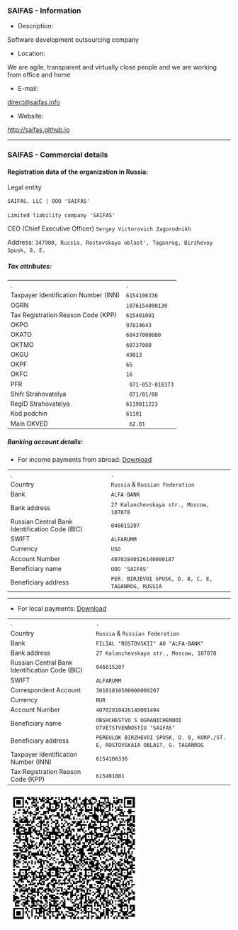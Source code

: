 ### SAIFAS - Information

- Description:

Software development outsourcing company

- Location:

We are agile, transparent and virtually close people and we are working from office and home

- E-mail:

[direct@saifas.info](mailto:direct@saifas.info?subject=Direct%20message%20through%20GitHub)

- Website:

http://saifas.github.io


---

### SAIFAS - Commercial details



#### Registration data of the organization in Russia:

Legal entity

```
SAIFAS, LLC | OOO 'SAIFAS'

Limited liability company 'SAIFAS'
```

CEO (Chief Executive Officer) `Sergey Victorovich Zagorodnikh`

Address: `347900, Russia, Rostovskaya oblast', Taganrog, Birzhevoy Spusk, 8, E.`



##### Tax attributes:

|||
|:-----|:-----|
|.|`.`|
|Taxpayer Identification Number (INN)|`6154106336`|
|OGRN|`1076154000130`|
|Tax Registration Reason Code (KPP)|`615401001`|
|OKPO|`97814643`|
|OKATO|`60437000000`|
|OKTMO|`60737000`|
|OKGU|`49013`|
|OKPF|`65`|
|OKFC|`16`|
|PFR|` 071-052-018373`|
|Shifr Strahovatelya|` 071/01/00`|
|RegID Strahovatelya|`6119011223`|
|Kod podchin|`61191`|
|Main OKVED|` 62.01`|



##### Banking account details:


- For income payments from abroad: [Download](https://raw.githubusercontent.com/SAIFAS/saifas-info/master/assets/binaries/banking-accounting-cards/saifas-bank-alfa-bank-account-card-for-income-payments-from-abroad-40702840526140000187.pdf)

|||
|:-----|:-----|
|.|`.`|
|Country| `Russia` & `Russian Federation`|
|Bank| `ALFA-BANK`|
|Bank address| `27 Kalanchevskaya str., Moscow, 107078`|
|Russian Central Bank Identification Code (BIC)|`046015207`|
|SWIFT| `ALFARUMM`|
|Currency|`USD`|
|Account Number|`40702840526140000187`|
|Beneficiary name| `OOO 'SAIFAS'`|
|Beneficiary address| `PER. BIRJEVOI SPUSK, D. 8, C. E, TAGANROG, RUSSIA`|

---

- For local payments: [Download](https://raw.githubusercontent.com/SAIFAS/saifas-info/master/assets/binaries/banking-accounting-cards/saifas-bank-alfa-bank-account-card-for-local-payments-40702810426140001494.pdf)

|||
|:-----|:-----|
|.|`.`|
|Country| `Russia` & `Russian Federation`|
|Bank| `FILIAL "ROSTOVSKII" AO "ALFA-BANK"`|
|Bank address| `27 Kalanchevskaya str., Moscow, 107078`|
|Russian Central Bank Identification Code (BIC)|`046015207`|
|SWIFT| `ALFARUMM`|
|Correspondent Account|`30101810500000000207`|
|Currency|`RUR`|
|Account Number|`40702810426140001494`|
|Beneficiary name| `OBSHCHESTVO S OGRANICHENNOI OTVETSTVENNOSTIU "SAIFAS"`|
|Beneficiary address| `PEREULOK BIRZHEVOI SPUSK, D. 8, KORP./ST. E, ROSTOVSKAIA OBLAST, G. TAGANROG`|
|Taxpayer Identification Number (INN)|`6154106336`|
|Tax Registration Reason Code (KPP)|`615401001`|

![alt text](https://raw.githubusercontent.com/SAIFAS/saifas-info/master/assets/graphics/images/qr-codes/saifas-banking-alfa-bank-account-rur-40702810426140001494-qr-code.png  "QR code")
